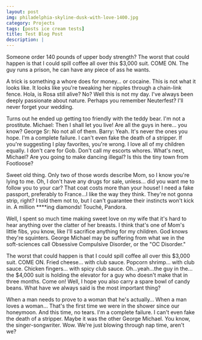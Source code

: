 ```yaml
---
layout: post
img: philadelphia-skyline-dusk-with-love-1400.jpg
category: Projects
tags: [posts ice cream tests]
title: Test Blog Post
description: |
---
```

Someone order 140 pounds of upper body strength? The worst that could happen is that I could spill coffee all over this $3,000 suit. COME ON. The guy runs a prison, he can have any piece of ass he wants.

A trick is something a whore does for money… or cocaine. This is not what it looks like. It looks like you're tweaking her nipples through a chain-link fence. Hola, is Rosa still alive? No? Well this is not my day. I've always been deeply passionate about nature. Perhaps you remember Neuterfest? I'll never forget your wedding.

Turns out he ended up getting too friendly with the teddy bear. I'm not a prostitute. Michael: Then I shall let you live! Are all the guys in here… you know? George Sr: No not all of them. Barry: Yeah. It's never the ones you hope. I'm a complete failure. I can't even fake the death of a stripper. If you're suggesting I play favorites, you're wrong. I love all of my children equally. I don't care for Gob. Don't call my escorts whores. What's next, Michael? Are you going to make dancing illegal? Is this the tiny town from Footloose?

Sweet old thing. Only two of those words describe Mom, so I know you're lying to me. Oh, I don't have any drugs for sale, unless… did you want me to follow you to your car? That coat costs more than your house! I need a fake passport, preferably to France…I like the way they think. They're not gonna strip, right? I told them not to, but I can't guarantee their instincts won't kick in. A million ****ing diamonds! Touché, Pandora.

Well, I spent so much time making sweet love on my wife that it's hard to hear anything over the clatter of her breasts. I think that's one of Mom's little fibs, you know, like I'll sacrifice anything for my children. God knows they're squinters. George Michael may be suffering from what we in the soft-sciences call Obsessive Compulsive Disorder, or the "OC Disorder."

The worst that could happen is that I could spill coffee all over this $3,000 suit. COME ON. Fried cheese… with club sauce. Popcorn shrimp… with club sauce. Chicken fingers… with spicy club sauce. Oh…yeah…the guy in the…the $4,000 suit is holding the elevator for a guy who doesn't make that in three months. Come on! Well, I hope you also carry a spare bowl of candy beans. What have we always said is the most important thing?

When a man needs to prove to a woman that he's actually… When a man loves a woman… That's the first time we were in the shower since our honeymoon. And this time, no tears. I'm a complete failure. I can't even fake the death of a stripper. Maybe it was the other George Michael. You know, the singer-songwriter. Wow. We're just blowing through nap time, aren't we?
